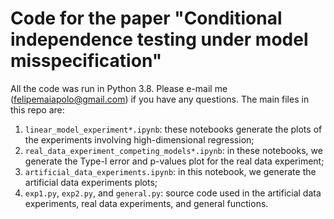 # Code for the paper "Conditional independence testing under model misspecification"

All the code was run in Python 3.8. Please e-mail me (felipemaiapolo@gmail.com) if you have any questions. The main files in this repo are:

1. `linear_model_experiment*.ipynb`: these notebooks generate the plots of the experiments involving high-dimensional regression;
2. `real_data_experiment_competing_models*.ipynb`: in these notebooks, we generate the Type-I error and p-values plot for the real data experiment;
3. `artificial_data_experiments.ipynb`: in this notebook, we generate the artificial data experiments plots;
4. `exp1.py`, `exp2.py`, and `general.py`: source code used in the artificial data experiments, real data experiments, and general functions.

